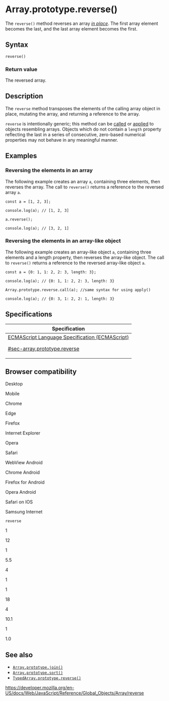 # Array.prototype.reverse()

The `reverse()` method reverses an array _[in place](https://en.wikipedia.org/wiki/In-place_algorithm)_. The first array element becomes the last, and the last array element becomes the first.

## Syntax

    reverse()

### Return value

The reversed array.

## Description

The `reverse` method transposes the elements of the calling array object in place, mutating the array, and returning a reference to the array.

`reverse` is intentionally generic; this method can be [called](../function/call) or [applied](../function/apply) to objects resembling arrays. Objects which do not contain a `length` property reflecting the last in a series of consecutive, zero-based numerical properties may not behave in any meaningful manner.

## Examples

### Reversing the elements in an array

The following example creates an array `a`, containing three elements, then reverses the array. The call to `reverse()` returns a reference to the reversed array `a`.

    const a = [1, 2, 3];

    console.log(a); // [1, 2, 3]

    a.reverse();

    console.log(a); // [3, 2, 1]

### Reversing the elements in an array-like object

The following example creates an array-like object `a`, containing three elements and a length property, then reverses the array-like object. The call to `reverse()` returns a reference to the reversed array-like object `a`.

    const a = {0: 1, 1: 2, 2: 3, length: 3};

    console.log(a); // {0: 1, 1: 2, 2: 3, length: 3}

    Array.prototype.reverse.call(a); //same syntax for using apply()

    console.log(a); // {0: 3, 1: 2, 2: 1, length: 3}

## Specifications

<table>
<thead>
<tr class="header">
<th>Specification</th>
</tr>
</thead>
<tbody>
<tr class="odd">
<td>
<a href="https://tc39.es/ecma262/#sec-array.prototype.reverse">ECMAScript Language Specification (ECMAScript)
<br/>

<span class="small">#sec-array.prototype.reverse</span>
</a>
</td>
</tr>
</tbody>
</table>

## Browser compatibility

Desktop

Mobile

Chrome

Edge

Firefox

Internet Explorer

Opera

Safari

WebView Android

Chrome Android

Firefox for Android

Opera Android

Safari on IOS

Samsung Internet

`reverse`

1

12

1

5.5

4

1

1

18

4

10.1

1

1.0

## See also

-   [`Array.prototype.join()`](join)
-   [`Array.prototype.sort()`](sort)
-   [`TypedArray.prototype.reverse()`](../typedarray/reverse)

<a href="https://developer.mozilla.org/en-US/docs/Web/JavaScript/Reference/Global_Objects/Array/reverse" class="_attribution-link">https://developer.mozilla.org/en-US/docs/Web/JavaScript/Reference/Global_Objects/Array/reverse</a>
